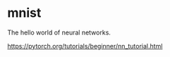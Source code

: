 # mnist
The hello world of neural networks.

https://pytorch.org/tutorials/beginner/nn_tutorial.html
